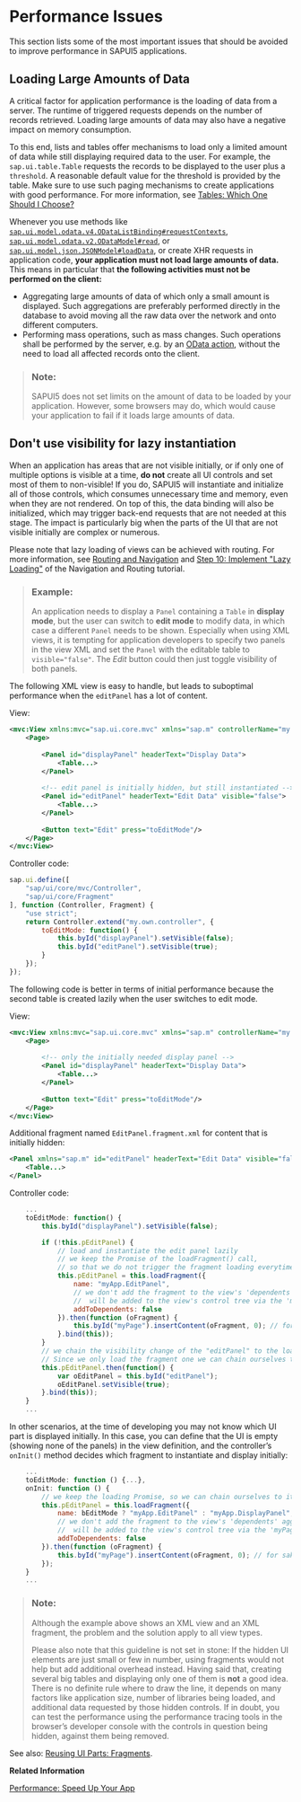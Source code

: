 <!-- loio966d67c8cc5046419d1b35556cd9e447 -->

# Performance Issues

This section lists some of the most important issues that should be avoided to improve performance in SAPUI5 applications.



<a name="loio966d67c8cc5046419d1b35556cd9e447__section_LLAOD"/>

## Loading Large Amounts of Data

A critical factor for application performance is the loading of data from a server. The runtime of triggered requests depends on the number of records retrieved. Loading large amounts of data may also have a negative impact on memory consumption.

To this end, lists and tables offer mechanisms to load only a limited amount of data while still displaying required data to the user. For example, the `sap.ui.table.Table` requests the records to be displayed to the user plus a `threshold`. A reasonable default value for the threshold is provided by the table. Make sure to use such paging mechanisms to create applications with good performance. For more information, see [Tables: Which One Should I Choose?](../10_More_About_Controls/tables-which-one-should-i-choose-148892f.md)

Whenever you use methods like [`sap.ui.model.odata.v4.ODataListBinding#requestContexts`](https://ui5.sap.com/#/api/sap.ui.model.odata.v4.ODataListBinding/methods/requestContexts), [`sap.ui.model.odata.v2.ODataModel#read`](https://ui5.sap.com/#/api/sap.ui.model.odata.v2.ODataModel/methods/read), or [`sap.ui.model.json.JSONModel#loadData`](https://ui5.sap.com/#/api/sap.ui.model.json.JSONModel/methods/loadData), or create XHR requests in application code, **your application must not load large amounts of data.** This means in particular that **the following activities must not be performed on the client:**

-   Aggregating large amounts of data of which only a small amount is displayed. Such aggregations are preferably performed directly in the database to avoid moving all the raw data over the network and onto different computers.
-   Performing mass operations, such as mass changes. Such operations shall be performed by the server, e.g. by an [OData action](../04_Essentials/odata-operations-b54f789.md), without the need to load all affected records onto the client.

> ### Note:  
> SAPUI5 does not set limits on the amount of data to be loaded by your application. However, some browsers may do, which would cause your application to fail if it loads large amounts of data.



<a name="loio966d67c8cc5046419d1b35556cd9e447__1"/>

## Don't use visibility for lazy instantiation

When an application has areas that are not visible initially, or if only one of multiple options is visible at a time, **do not** create all UI controls and set most of them to non-visible! If you do, SAPUI5 will instantiate and initialize all of those controls, which consumes unnecessary time and memory, even when they are not rendered. On top of this, the data binding will also be initialized, which may trigger back-end requests that are not needed at this stage. The impact is particularly big when the parts of the UI that are not visible initially are complex or numerous.

Please note that lazy loading of views can be achieved with routing. For more information, see [Routing and Navigation](../04_Essentials/routing-and-navigation-3d18f20.md) and [Step 10: Implement "Lazy Loading"](../03_Get-Started/step-10-implement-lazy-loading-cdab0a1.md) of the Navigation and Routing tutorial.

> ### Example:  
> An application needs to display a `Panel` containing a `Table` in **display mode**, but the user can switch to **edit mode** to modify data, in which case a different `Panel` needs to be shown. Especially when using XML views, it is tempting for application developers to specify two panels in the view XML and set the `Panel` with the editable table to `visible="false"`. The *Edit* button could then just toggle visibility of both panels.

The following XML view is easy to handle, but leads to suboptimal performance when the `editPanel` has a lot of content.

View:

```xml
<mvc:View xmlns:mvc="sap.ui.core.mvc" xmlns="sap.m" controllerName="my.own.controller">
	<Page>
                        
		<Panel id="displayPanel" headerText="Display Data">
			<Table...>
		</Panel>
                        
		<!-- edit panel is initially hidden, but still instantiated -->
		<Panel id="editPanel" headerText="Edit Data" visible="false">
			<Table...> 
		</Panel>
                        
		<Button text="Edit" press="toEditMode"/>
	</Page>
</mvc:View>
```

Controller code:

```js
sap.ui.define([
	"sap/ui/core/mvc/Controller",
	"sap/ui/core/Fragment"
], function (Controller, Fragment) {
	"use strict";
	return Controller.extend("my.own.controller", {
		toEditMode: function() {
			this.byId("displayPanel").setVisible(false);
			this.byId("editPanel").setVisible(true);
		}
	});
});
```

The following code is better in terms of initial performance because the second table is created lazily when the user switches to edit mode.

View:

```xml
<mvc:View xmlns:mvc="sap.ui.core.mvc" xmlns="sap.m" controllerName="my.own.controller">
	<Page>
            
		<!-- only the initially needed display panel -->
		<Panel id="displayPanel" headerText="Display Data">
			<Table...>
		</Panel>
      
		<Button text="Edit" press="toEditMode"/>
	</Page>
</mvc:View>
```

Additional fragment named `EditPanel.fragment.xml` for content that is initially hidden:

```xml
<Panel xmlns="sap.m" id="editPanel" headerText="Edit Data" visible="false">
	<Table...>
</Panel>
```

Controller code:

```js
	...
	toEditMode: function() {
		this.byId("displayPanel").setVisible(false);

		if (!this.pEditPanel) {
			// load and instantiate the edit panel lazily
			// we keep the Promise of the loadFragment() call,
			// so that we do not trigger the fragment loading everytime the user clicks the button
			this.pEditPanel = this.loadFragment({
				name: "myApp.EditPanel",
				// we don't add the fragment to the view's 'dependents' aggregation, since the fragment content
				//  will be added to the view's control tree via the 'myPage' instance
				addToDependents: false
			}).then(function (oFragment) {
				this.byId("myPage").insertContent(oFragment, 0); // for sake of simplicity inserts at position 0
			}.bind(this));
		}
		// we chain the visibility change of the "editPanel" to the loading Promise
		// Since we only load the fragment one we can chain ourselves to this Promise on each Button click
		this.pEditPanel.then(function() {
			var oEditPanel = this.byId("editPanel");
			oEditPanel.setVisible(true);
		}.bind(this));
	}
	...
```

In other scenarios, at the time of developing you may not know which UI part is displayed initially. In this case, you can define that the UI is empty \(showing none of the panels\) in the view definition, and the controller’s `onInit()` method decides which fragment to instantiate and display initially:

```js
	...
	toEditMode: function () {...},
	onInit: function () {
		// we keep the loading Promise, so we can chain ourselves to it later
		this.pEditPanel = this.loadFragment({
			name: bEditMode ? "myApp.EditPanel" : "myApp.DisplayPanel",
			// we don't add the fragment to the view's 'dependents' aggregation, since the fragment content
			//  will be added to the view's control tree via the 'myPage' instance
			addToDependents: false
		}).then(function (oFragment) {
			this.byId("myPage").insertContent(oFragment, 0); // for sake of simplicity inserts at position 0
		});
	}
	...
```

> ### Note:  
> Although the example above shows an XML view and an XML fragment, the problem and the solution apply to all view types.
> 
> Please also note that this guideline is not set in stone: If the hidden UI elements are just small or few in number, using fragments would not help but add additional overhead instead. Having said that, creating several big tables and displaying only one of them is **not** a good idea. There is no definite rule where to draw the line, it depends on many factors like application size, number of libraries being loaded, and additional data requested by those hidden controls. If in doubt, you can test the performance using the performance tracing tools in the browser’s developer console with the controls in question being hidden, against them being removed.

See also: [Reusing UI Parts: Fragments](../04_Essentials/reusing-ui-parts-fragments-36a5b13.md).

**Related Information**  


[Performance: Speed Up Your App](performance-speed-up-your-app-408b40e.md "If a web app has performance issues, finding the cause can be both a time-consuming and nerve-consuming task. To help you avoid and solve performance issues in your app, here are some good practices we've discovered while dealing with SAPUI5 apps.")

